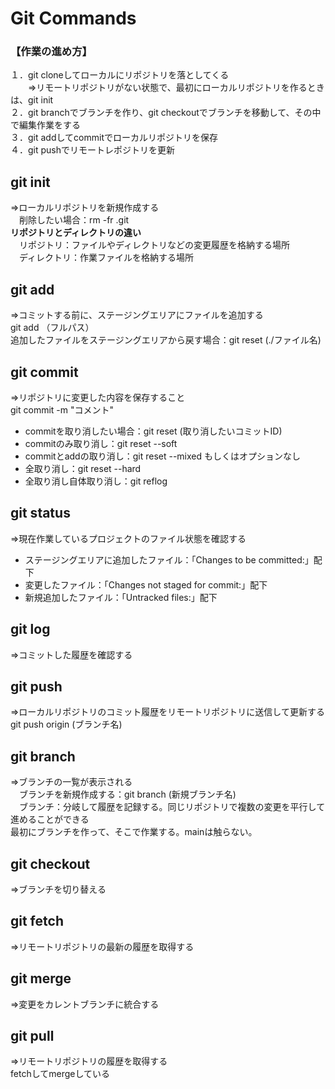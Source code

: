 # Git Commands

### 【作業の進め方】  
１．git cloneしてローカルにリポジトリを落としてくる  
　　⇒リモートリポジトリがない状態で、最初にローカルリポジトリを作るときは、git init    
２．git branchでブランチを作り、git checkoutでブランチを移動して、その中で編集作業をする  
３．git addしてcommitでローカルリポジトリを保存  
４．git pushでリモートレポジトリを更新  

## git init
⇒ローカルリポジトリを新規作成する  
　削除したい場合：rm -fr .git  
  **リポジトリとディレクトリの違い**  
　リポジトリ：ファイルやディレクトリなどの変更履歴を格納する場所  
　ディレクトリ：作業ファイルを格納する場所  
## git add
⇒コミットする前に、ステージングエリアにファイルを追加する  
  git add （フルパス）  
  追加したファイルをステージングエリアから戻す場合：git reset (./ファイル名)  
## git commit
⇒リポジトリに変更した内容を保存すること  
  git commit -m "コメント"  
  * commitを取り消したい場合：git reset (取り消したいコミットID)  
  * commitのみ取り消し：git reset --soft  
  * commitとaddの取り消し：git reset --mixed もしくはオプションなし  
  * 全取り消し：git reset --hard  
  * 全取り消し自体取り消し：git reflog  
## git status
⇒現在作業しているプロジェクトのファイル状態を確認する 
  * ステージングエリアに追加したファイル：「Changes to be committed:」配下  
  * 変更したファイル：「Changes not staged for commit:」配下  
  * 新規追加したファイル：「Untracked files:」配下  
## git log
⇒コミットした履歴を確認する  
## git push
⇒ローカルリポジトリのコミット履歴をリモートリポジトリに送信して更新する  
  git push origin (ブランチ名)  
## git branch
⇒ブランチの一覧が表示される  
　ブランチを新規作成する：git branch (新規ブランチ名)  
　ブランチ：分岐して履歴を記録する。同じリポジトリで複数の変更を平行して進めることができる  
  最初にブランチを作って、そこで作業する。mainは触らない。  
## git checkout
⇒ブランチを切り替える  
## git fetch
⇒リモートリポジトリの最新の履歴を取得する  
## git merge
⇒変更をカレントブランチに統合する  
## git pull
⇒リモートリポジトリの履歴を取得する  
  fetchしてmergeしている  